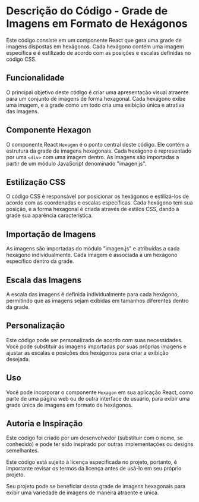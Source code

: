 # Descrição do Código - Grade de Imagens em Formato de Hexágonos

Este código consiste em um componente React que gera uma grade de imagens dispostas em hexágonos. Cada hexágono contém uma imagem específica e é estilizado de acordo com as posições e escalas definidas no código CSS.

## Funcionalidade

O principal objetivo deste código é criar uma apresentação visual atraente para um conjunto de imagens de forma hexagonal. Cada hexágono exibe uma imagem, e a grade como um todo cria uma exibição única e atrativa das imagens.

## Componente Hexagon

O componente React `Hexagon` é o ponto central deste código. Ele contém a estrutura da grade de imagens hexagonais. Cada hexágono é representado por uma `<div>` com uma imagem dentro. As imagens são importadas a partir de um módulo JavaScript denominado "imagen.js".

## Estilização CSS

O código CSS é responsável por posicionar os hexágonos e estilizá-los de acordo com as coordenadas e escalas específicas. Cada hexágono tem sua posição, e a forma hexagonal é criada através de estilos CSS, dando à grade sua aparência característica.

## Importação de Imagens

As imagens são importadas do módulo "imagen.js" e atribuídas a cada hexágono individualmente. Cada imagem é associada a um hexágono específico dentro da grade.

## Escala das Imagens

A escala das imagens é definida individualmente para cada hexágono, permitindo que as imagens sejam exibidas em tamanhos diferentes dentro da grade.

## Personalização

Este código pode ser personalizado de acordo com suas necessidades. Você pode substituir as imagens importadas por suas próprias imagens e ajustar as escalas e posições dos hexágonos para criar a exibição desejada.

## Uso

Você pode incorporar o componente `Hexagon` em sua aplicação React, como parte de uma página web ou de outra interface de usuário, para exibir uma grade única de imagens em formato de hexágonos.

## Autoria e Inspiração

Este código foi criado por um desenvolvedor (substituir com o nome, se conhecido) e pode ter sido inspirado por outras implementações ou designs semelhantes.

Este código está sujeito à licença especificada no projeto, portanto, é importante revisar os termos da licença antes de usá-lo em seu próprio projeto.

Seu projeto pode se beneficiar dessa grade de imagens hexagonais para exibir uma variedade de imagens de maneira atraente e única.